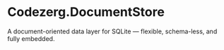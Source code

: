 # Codezerg.DocumentStore
A document-oriented data layer for SQLite — flexible, schema-less, and fully embedded.
